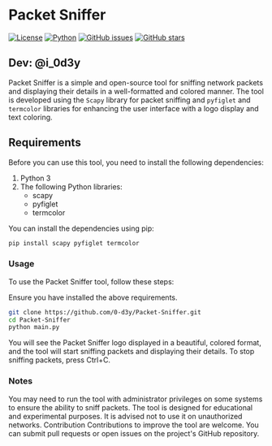 # Packet Sniffer

[![License](https://img.shields.io/badge/license-MIT-blue.svg)](https://opensource.org/licenses/MIT)
[![Python](https://img.shields.io/badge/python-3.6%2B-blue.svg)](https://www.python.org/downloads/release)
[![GitHub issues](https://img.shields.io/github/issues/0-d3y/Packet-Sniffer)](https://github.com/0-d3y/Packet-Sniffer/issues)
[![GitHub stars](https://img.shields.io/github/stars/0-d3y/Packet-Sniffer)](https://github.com/0-d3y/Packet-Sniffer/stargazers)


## Dev: @i_0d3y

Packet Sniffer is a simple and open-source tool for sniffing network packets and displaying their details in a well-formatted and colored manner. The tool is developed using the `Scapy` library for packet sniffing and `pyfiglet` and `termcolor` libraries for enhancing the user interface with a logo display and text coloring.

## Requirements

Before you can use this tool, you need to install the following dependencies:

1. Python 3
2. The following Python libraries:
    - scapy
    - pyfiglet
    - termcolor

You can install the dependencies using pip:

```bash
pip install scapy pyfiglet termcolor
```
### Usage
To use the Packet Sniffer tool, follow these steps:

Ensure you have installed the above requirements.

```bash
git clone https://github.com/0-d3y/Packet-Sniffer.git
cd Packet-Sniffer
python main.py
```

You will see the Packet Sniffer logo displayed in a beautiful, colored format, and the tool will start sniffing packets and displaying their details. To stop sniffing packets, press Ctrl+C.

### Notes
You may need to run the tool with administrator privileges on some systems to ensure the ability to sniff packets.
The tool is designed for educational and experimental purposes. It is advised not to use it on unauthorized networks.
Contribution
Contributions to improve the tool are welcome. You can submit pull requests or open issues on the project's GitHub repository.
